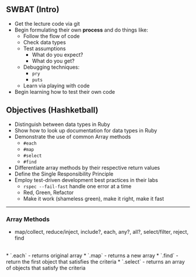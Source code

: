 ## SWBAT (Intro)

* Get the lecture code via git
* Begin formulating their own **process** and do things like:
  * Follow the flow of code
  * Check data types
  * Test assumptions
    * What do you expect?
    * What do you get?
  * Debugging techniques:
    * `pry`
    * `puts`
  * Learn via playing with code
* Begin learning how to test their own code

## Objectives (Hashketball)

* Distinguish between data types in Ruby
* Show how to look up documentation for data types in Ruby
* Demonstrate the use of common Array methods
  * `#each`
  * `#map`
  * `#select`
  * `#find`
* Differentiate array methods by their respective return values
* Define the Single Responsibility Principle
* Employ test-driven development best practices in their labs
  * `rspec --fail-fast` handle one error at a time
  * Red, Green, Refactor
  * Make it work (shameless green), make it right, make it fast

---

### Array Methods
* map/collect, reduce/inject, include?, each, any?, all?, select/filter, reject, find
<br>
* `.each` - returns original array
* `.map` - returns a new array
* `.find` - return the first object that satisfies the criteria
* `.select` - returns an array of objects that satisfy the criteria